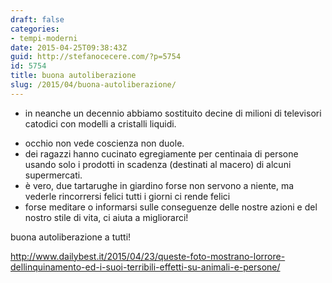 ```yaml
---
draft: false
categories:
- tempi-moderni
date: 2015-04-25T09:38:43Z
guid: http://stefanocecere.com/?p=5754
id: 5754
title: buona autoliberazione
slug: /2015/04/buona-autoliberazione/
---
```


* in neanche un decennio abbiamo sostituito decine di milioni di televisori catodici con modelli a cristalli liquidi.
- occhio non vede coscienza non duole.
- dei ragazzi hanno cucinato egregiamente per centinaia di persone usando solo i prodotti in scadenza (destinati al macero) di alcuni supermercati.
- è vero, due tartarughe in giardino forse non servono a niente, ma vederle rincorrersi felici tutti i giorni ci rende felici
- forse meditare o informarsi sulle conseguenze delle nostre azioni e del nostro stile di vita, ci aiuta a migliorarci!

buona autoliberazione a tutti!

<a href="http://www.dailybest.it/2015/04/23/queste-foto-mostrano-lorrore-dellinquinamento-ed-i-suoi-terribili-effetti-su-animali-e-persone/" target="_blank">http://www.dailybest.it/2015/04/23/queste-foto-mostrano-lorrore-dellinquinamento-ed-i-suoi-terribili-effetti-su-animali-e-persone/</a>